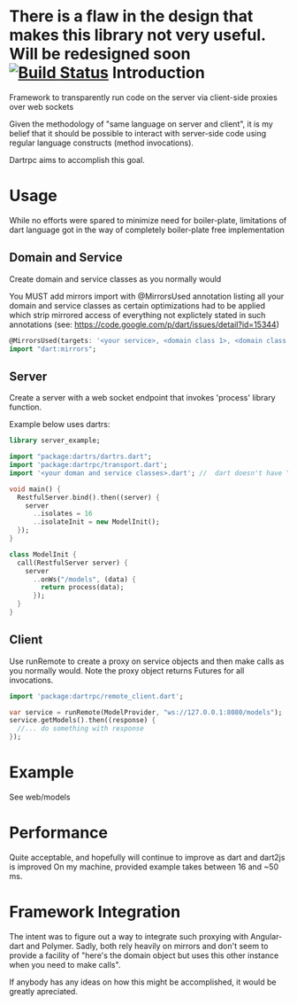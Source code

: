 **There is a flaw in the design that makes this library not very useful.  Will be redesigned soon**
[![Build Status](https://drone.io/github.com/dkornishev/dartrpc/status.png)](https://drone.io/github.com/dkornishev/dartrpc/latest)
Introduction
============
Framework to transparently run code on the server via client-side proxies over web sockets

Given the methodology of "same language on server and client", it is my belief that it should be
possible to interact with server-side code using regular language constructs (method invocations).

Dartrpc aims to accomplish this goal.

Usage
=====
While no efforts were spared to minimize need for boiler-plate, limitations of dart language
got in the way of completely boiler-plate free implementation

Domain and Service
------------------
Create domain and service classes as you normally would

You MUST add mirrors import with @MirrorsUsed annotation listing all your domain and service classes
as certain optimizations had to be applied which strip mirrored access of everything not explictely 
stated in such annotations (see: https://code.google.com/p/dart/issues/detail?id=15344)
```dart
@MirrorsUsed(targets: '<your service>, <domain class 1>, <domain class 2> ...', override: '*')
import "dart:mirrors";
```

Server
------
Create a server with a web socket endpoint that invokes 'process' library function.  

Example below uses dartrs:
```dart
library server_example;

import "package:dartrs/dartrs.dart";
import 'package:dartrpc/transport.dart';
import '<your doman and service classes>.dart'; //  dart doesn't have "context scan/load all from dir"

void main() {
  RestfulServer.bind().then((server) {
    server
      ..isolates = 16
      ..isolateInit = new ModelInit();
  });
}

class ModelInit {
  call(RestfulServer server) {
    server
      ..onWs("/models", (data) {
        return process(data);
      });
  }
}
```

Client
------
Use runRemote to create a proxy on service objects and then make calls as you normally would.
Note the proxy object returns Futures for all invocations.

```dart
import 'package:dartrpc/remote_client.dart';

var service = runRemote(ModelProvider, "ws://127.0.0.1:8080/models");
service.getModels().then((response) {
  //... do something with response
});
```

Example
=======
See web/models

Performance
===========
Quite acceptable, and hopefully will continue to improve as dart and dart2js is improved
On my machine, provided example takes between 16 and ~50 ms.

Framework Integration
=====================
The intent was to figure out a way to integrate such proxying with Angular-dart and Polymer.
Sadly, both rely heavily on mirrors and don't seem to provide a facility of "here's the domain object
but uses this other instance when you need to make calls".

If anybody has any ideas on how this might be accomplished, it would be greatly apreciated.
